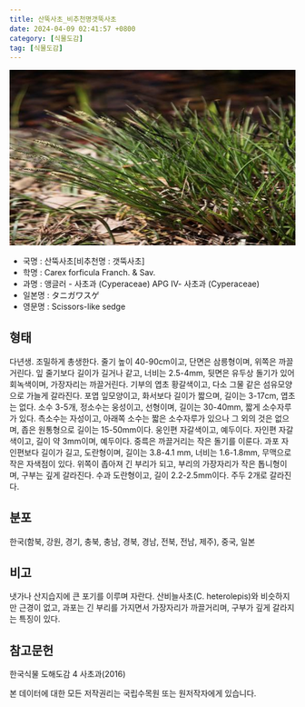 ```yaml
---
title: 산뚝사초_비추천명갯뚝사초
date: 2024-04-09 02:41:57 +0800
category: [식물도감]
tag: [식물도감]
---
```




![산뚝사초[비추천명 : 갯뚝사초]](/assets/img/fileUpload/plants/basic/Cyperaceae/Carex/4599/4599_20160728154821405files_th2.jpg)
- 국명 : 산뚝사초[비추천명 : 갯뚝사초]
- 학명 : Carex forficula Franch. & Sav.
- 과명 : 앵글러 - 사초과 (Cyperaceae) APG Ⅳ- 사초과 (Cyperaceae)
- 일본명 : タニガワスゲ
- 영문명 : Scissors-like sedge


## 형태
다년생. 조밀하게 총생한다. 줄기 높이 40-90cm이고, 단면은 삼릉형이며, 위쪽은 까끌거린다. 잎 줄기보다 길이가 길거나 같고, 너비는 2.5-4mm, 뒷면은 유두상 돌기가 있어 회녹색이며, 가장자리는 까끌거린다. 기부의 엽초 황갈색이고, 다소 그물 같은 섬유모양으로 가늘게 갈라진다. 포엽 잎모양이고, 화서보다 길이가 짧으며, 길이는 3-17cm, 엽초는 없다. 소수 3-5개, 정소수는 웅성이고, 선형이며, 길이는 30-40mm, 짧게 소수자루가 있다. 측소수는 자성이고, 아래쪽 소수는 짧은 소수자루가 있으나 그 외의 것은 없으며, 좁은 원통형으로 길이는 15-50mm이다. 웅인편 자갈색이고, 예두이다. 자인편 자갈색이고, 길이 약 3mm이며, 예두이다. 중륵은 까끌거리는 작은 돌기를 이룬다. 과포 자인편보다 길이가 길고, 도란형이며, 길이는 3.8-4.1 mm, 너비는 1.6-1.8mm, 무맥으로 작은 자색점이 있다. 위쪽이 좁아져 긴 부리가 되고, 부리의 가장자리가 작은 톱니형이며, 구부는 깊게 갈라진다. 수과 도란형이고, 길이 2.2-2.5mm이다. 주두 2개로 갈라진다.
## 분포
한국(함북, 강원, 경기, 충북, 충남, 경북, 경남, 전북, 전남, 제주), 중국, 일본
## 비고
냇가나 산지습지에 큰 포기를 이루며 자란다. 산비늘사초(C. heterolepis)와 비슷하지만 근경이 없고, 과포는 긴 부리를 가지면서 가장자리가 까끌거리며, 구부가 깊게 갈라지는 특징이 있다.
## 참고문헌
한국식물 도해도감 4 사초과(2016)






본 데이터에 대한 모든 저작권리는 국립수목원 또는 원저작자에게 있습니다.
